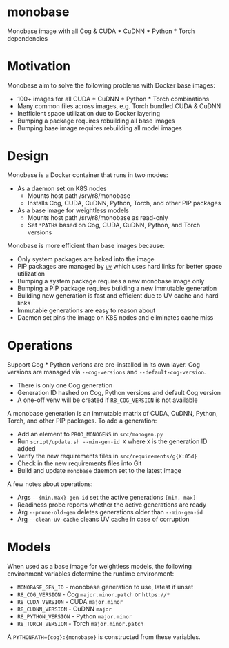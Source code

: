 monobase
========

Monobase image with all Cog & CUDA * CuDNN * Python * Torch dependencies

# Motivation

Monobase aim to solve the following problems with Docker base images:

* 100+ images for all CUDA * CuDNN * Python * Torch combinations
* Many common files across images, e.g. Torch bundled CUDA & CuDNN
* Inefficient space utilization due to Docker layering
* Bumping a package requires rebuilding all base images
* Bumping base image requires rebuilding all model images

# Design

Monobase is a Docker container that runs in two modes:

* As a daemon set on K8S nodes
    * Mounts host path /srv/r8/monobase
    * Installs Cog, CUDA, CuDNN, Python, Torch, and other PIP packages
* As a base image for weightless models
    * Mounts host path /srv/r8/monobase as read-only
    * Set `*PATH`s based on Cog, CUDA, CuDNN, Python, and Torch versions

Monobase is more efficient than base images because:

* Only system packages are baked into the image
* PIP packages are managed by [`uv`](https://github.com/astral-sh/uv) which
  uses hard links for better space utilization
* Bumping a system package requires a new monobase image only
* Bumping a PIP package requires building a new immutable generation
* Building new generation is fast and efficient due to UV cache and hard links
* Immutable generations are easy to reason about
* Daemon set pins the image on K8S nodes and eliminates cache miss

# Operations

Support Cog * Python verions are pre-installed in its own layer. Cog versions
are managed via `--cog-versions` and `--default-cog-version`.

* There is only one Cog generation
* Generation ID hashed on Cog, Python versions and default Cog version
* A one-off venv will be created if `R8_COG_VERSION` is not available

A monobase generation is an immutable matrix of CUDA, CuDNN, Python, Torch,
and other PIP packages. To add a generation:

* Add an element to `PROD_MONOGENS` in `src/monogen.py`
* Run `script/update.sh --min-gen-id X` where `X` is the generation ID added
* Verify the new requirements files in `src/requirements/g{X:05d}`
* Check in the new requirements files into Git
* Build and update `monobase` daemon set to the latest image

A few notes about operations:

* Args `--{min,max}-gen-id` set the active generations `[min, max]`
* Readiness probe reports whether the active generations are ready
* Arg `--prune-old-gen` deletes generations older than `--min-gen-id`
* Arg `--clean-uv-cache` cleans UV cache in case of corruption

# Models

When used as a base image for weightless models, the following environment
variables determine the runtime environment:

* `MONOBASE_GEN_ID` - monobase generation to use, latest if unset
* `R8_COG_VERSION` - Cog `major.minor.patch` or `https://*`
* `R8_CUDA_VERSION` - CUDA `major.minor`
* `R8_CUDNN_VERSION` - CuDNN `major`
* `R8_PYTHON_VERSION` - Python `major.minor`
* `R8_TORCH_VERSION` - Torch `major.minor.patch`

A `PYTHONPATH={cog}:{monobase}` is constructed from these variables.
